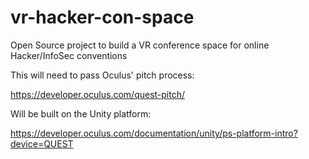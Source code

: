 # vr-hacker-con-space
Open Source project to build a VR conference space for online Hacker/InfoSec conventions

This will need to pass Oculus' pitch process:

https://developer.oculus.com/quest-pitch/

Will be built on the Unity platform:

https://developer.oculus.com/documentation/unity/ps-platform-intro?device=QUEST
